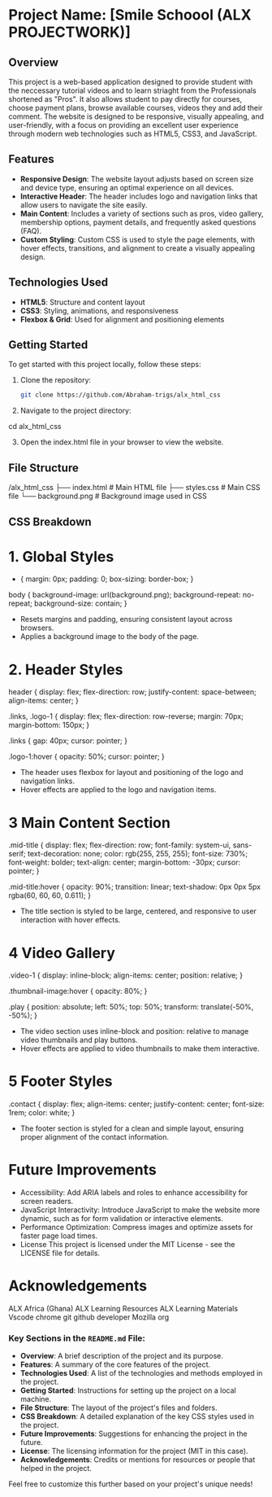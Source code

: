 # Project Name: [Smile  Schoool (ALX PROJECTWORK)]

## Overview

This project is a web-based application designed to provide student with the neccessary tutorial videos and to learn striaght from the Professionals shortened as "Pros". It also allows student to pay directly for courses, choose payment plans, browse available courses, videos they and add their comment. The website is designed to be responsive, visually appealing, and user-friendly, with a focus on providing an excellent user experience through modern web technologies such as HTML5, CSS3, and JavaScript.

## Features

- **Responsive Design**: The website layout adjusts based on screen size and device type, ensuring an optimal experience on all devices.
- **Interactive Header**: The header includes logo and navigation links that allow users to navigate the site easily.
- **Main Content**: Includes a variety of sections such as pros, video gallery, membership options, payment details, and frequently asked questions (FAQ).
- **Custom Styling**: Custom CSS is used to style the page elements, with hover effects, transitions, and alignment to create a visually appealing design.

## Technologies Used

- **HTML5**: Structure and content layout
- **CSS3**: Styling, animations, and responsiveness
- **Flexbox & Grid**: Used for alignment and positioning elements

## Getting Started

To get started with this project locally, follow these steps:

1. Clone the repository:
   ```bash
   git clone https://github.com/Abraham-trigs/alx_html_css

1. Navigate to the project directory:
<!-- bash -->
cd alx_html_css

3. Open the index.html file in your browser to view the website.

## File Structure
/alx_html_css
  ├── index.html        # Main HTML file
  ├── styles.css        # Main CSS file
  └── background.png    # Background image used in CSS

## CSS Breakdown

# 1. Global Styles
* {
    margin: 0px;
    padding: 0;
    box-sizing: border-box;
}

body {
    background-image: url(background.png);
    background-repeat: no-repeat;
    background-size: contain;
}


* Resets margins and padding, ensuring consistent layout across browsers.
* Applies a background image to the body of the page.  

# 2. Header Styles
header {
    display: flex;
    flex-direction: row;
    justify-content: space-between;
    align-items: center;
}

.links, .logo-1 {
    display: flex;
    flex-direction: row-reverse;
    margin: 70px;
    margin-bottom: 150px;
}

.links {
    gap: 40px;
    cursor: pointer;
}

.logo-1:hover {
    opacity: 50%;
    cursor: pointer;
}

* The header uses flexbox for layout and positioning of the logo and navigation links.
* Hover effects are applied to the logo and navigation items.

# 3 Main Content Section
.mid-title {
    display: flex;
    flex-direction: row;
    font-family: system-ui, sans-serif;
    text-decoration: none;
    color: rgb(255, 255, 255);
    font-size: 730%;
    font-weight: bolder;
    text-align: center;
    margin-bottom: -30px;
    cursor: pointer;
}

.mid-title:hover {
    opacity: 90%;
    transition: linear;
    text-shadow: 0px 0px 5px rgba(60, 60, 60, 0.611);
}

* The title section is styled to be large, centered, and responsive to user interaction with hover effects.

# 4 Video Gallery
.video-1 {
    display: inline-block;
    align-items: center;
    position: relative;
}

.thumbnail-image:hover {
    opacity: 80%;
}

.play {
    position: absolute;
    left: 50%;
    top: 50%;
    transform: translate(-50%, -50%);
}

* The video section uses inline-block and position: relative to manage video thumbnails and play buttons.
* Hover effects are applied to video thumbnails to make them interactive.

# 5 Footer Styles
.contact {
    display: flex;
    align-items: center;
    justify-content: center;
    font-size: 1rem;
    color: white;
}

* The footer section is styled for a clean and simple layout, ensuring proper alignment of the contact information.


# Future Improvements
* Accessibility: 
Add ARIA labels and roles to enhance accessibility for screen readers.
* JavaScript Interactivity: 
Introduce JavaScript to make the website more dynamic, such as for form validation or interactive elements.
* Performance Optimization: 
Compress images and optimize assets for faster page load times.
* License
This project is licensed under the MIT License - see the LICENSE file for details.

# Acknowledgements
ALX Africa (Ghana)
ALX Learning Resources 
ALX Learning Materials
Vscode
chrome
git
github
developer Mozilla  org




### Key Sections in the `README.md` File:

- **Overview**: A brief description of the project and its purpose.
- **Features**: A summary of the core features of the project.
- **Technologies Used**: A list of the technologies and methods employed in the project.
- **Getting Started**: Instructions for setting up the project on a local machine.
- **File Structure**: The layout of the project's files and folders.
- **CSS Breakdown**: A detailed explanation of the key CSS styles used in the project.
- **Future Improvements**: Suggestions for enhancing the project in the future.
- **License**: The licensing information for the project (MIT in this case).
- **Acknowledgements**: Credits or mentions for resources or people that helped in the project.

Feel free to customize this further based on your project's unique needs!





